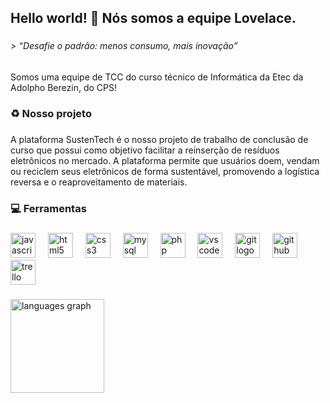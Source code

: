 <h2 align="left">Hello world! 👋 Nós somos a equipe Lovelace.</h2>

###

<h6 align="left">> “Desafie o padrão: menos consumo, mais inovação”</h6>

###

<p align="left">Somos uma equipe de TCC do curso técnico de Informática da Etec da Adolpho Berezin, do CPS!</p>

###

<h3 align="left">♻️ Nosso projeto</h3>

###

<p align="left">A plataforma SustenTech é o nosso projeto de trabalho de conclusão de curso que possui como objetivo facilitar a reinserção de resíduos eletrônicos no mercado. A plataforma permite que usuários doem, vendam ou reciclem seus eletrônicos de forma sustentável, promovendo a logística reversa e o reaproveitamento de materiais.</p>

###

<h3 align="left">💻 Ferramentas</h3>

###

<div align="left">
  <img src="https://cdn.jsdelivr.net/gh/devicons/devicon/icons/javascript/javascript-original.svg" height="40" alt="javascript logo"  />
  <img width="12" />
  <img src="https://cdn.jsdelivr.net/gh/devicons/devicon/icons/html5/html5-original.svg" height="40" alt="html5 logo"  />
  <img width="12" />
  <img src="https://cdn.jsdelivr.net/gh/devicons/devicon/icons/css3/css3-original.svg" height="40" alt="css3 logo"  />
  <img width="12" />
  <img src="https://cdn.jsdelivr.net/gh/devicons/devicon/icons/mysql/mysql-original.svg" height="40" alt="mysql logo"  />
  <img width="12" />
  <img src="https://cdn.jsdelivr.net/gh/devicons/devicon/icons/php/php-original.svg" height="40" alt="php logo"  />
  <img width="12" />
  <img src="https://cdn.jsdelivr.net/gh/devicons/devicon/icons/vscode/vscode-original.svg" height="40" alt="vscode logo"  />
  <img width="12" />
  <img src="https://cdn.jsdelivr.net/gh/devicons/devicon/icons/git/git-original.svg" height="40" alt="git logo"  />
  <img width="12" />
  <img src="https://cdn.jsdelivr.net/gh/devicons/devicon/icons/github/github-original.svg" height="40" alt="github logo"  />
  <img width="12" />
  <img src="https://cdn.jsdelivr.net/gh/devicons/devicon/icons/trello/trello-plain.svg" height="40" alt="trello logo"  />
</div>

###

<div align="left">
  <img src="https://github-readme-stats.vercel.app/api/top-langs?username=susten-tech&locale=en&hide_title=false&layout=compact&card_width=320&langs_count=5&theme=dracula&hide_border=false&order=2" height="150" alt="languages graph"  />
</div>

###
